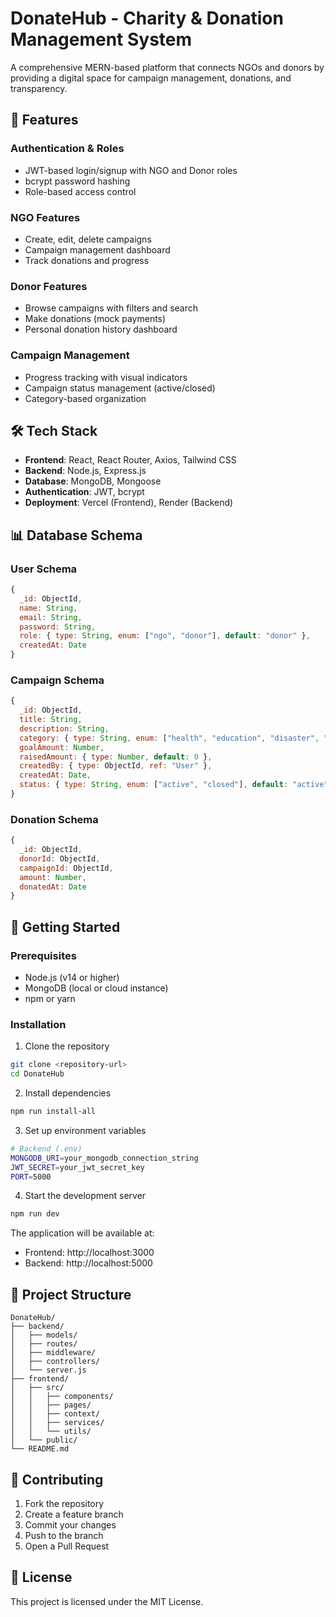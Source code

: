 # DonateHub - Charity & Donation Management System

A comprehensive MERN-based platform that connects NGOs and donors by providing a digital space for campaign management, donations, and transparency.

## 🚀 Features

### Authentication & Roles
- JWT-based login/signup with NGO and Donor roles
- bcrypt password hashing
- Role-based access control

### NGO Features
- Create, edit, delete campaigns
- Campaign management dashboard
- Track donations and progress

### Donor Features
- Browse campaigns with filters and search
- Make donations (mock payments)
- Personal donation history dashboard

### Campaign Management
- Progress tracking with visual indicators
- Campaign status management (active/closed)
- Category-based organization

## 🛠️ Tech Stack

- **Frontend**: React, React Router, Axios, Tailwind CSS
- **Backend**: Node.js, Express.js
- **Database**: MongoDB, Mongoose
- **Authentication**: JWT, bcrypt
- **Deployment**: Vercel (Frontend), Render (Backend)

## 📊 Database Schema

### User Schema
```javascript
{
  _id: ObjectId,
  name: String,
  email: String,
  password: String,
  role: { type: String, enum: ["ngo", "donor"], default: "donor" },
  createdAt: Date
}
```

### Campaign Schema
```javascript
{
  _id: ObjectId,
  title: String,
  description: String,
  category: { type: String, enum: ["health", "education", "disaster", "others"] },
  goalAmount: Number,
  raisedAmount: { type: Number, default: 0 },
  createdBy: { type: ObjectId, ref: "User" },
  createdAt: Date,
  status: { type: String, enum: ["active", "closed"], default: "active" }
}
```

### Donation Schema
```javascript
{
  _id: ObjectId,
  donorId: ObjectId,
  campaignId: ObjectId,
  amount: Number,
  donatedAt: Date
}
```

## 🚀 Getting Started

### Prerequisites
- Node.js (v14 or higher)
- MongoDB (local or cloud instance)
- npm or yarn

### Installation

1. Clone the repository
```bash
git clone <repository-url>
cd DonateHub
```

2. Install dependencies
```bash
npm run install-all
```

3. Set up environment variables
```bash
# Backend (.env)
MONGODB_URI=your_mongodb_connection_string
JWT_SECRET=your_jwt_secret_key
PORT=5000
```

4. Start the development server
```bash
npm run dev
```

The application will be available at:
- Frontend: http://localhost:3000
- Backend: http://localhost:5000

## 📁 Project Structure

```
DonateHub/
├── backend/
│   ├── models/
│   ├── routes/
│   ├── middleware/
│   ├── controllers/
│   └── server.js
├── frontend/
│   ├── src/
│   │   ├── components/
│   │   ├── pages/
│   │   ├── context/
│   │   ├── services/
│   │   └── utils/
│   └── public/
└── README.md
```

## 🤝 Contributing

1. Fork the repository
2. Create a feature branch
3. Commit your changes
4. Push to the branch
5. Open a Pull Request

## 📄 License

This project is licensed under the MIT License.
